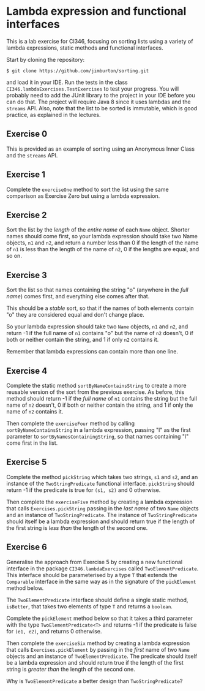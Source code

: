 # Lambda expression and functional interfaces

This is a lab exercise for CI346, focusing on sorting lists using
a variety of lambda expressions, static methods and functional interfaces.

Start by cloning the repository:
 
    $ git clone https://github.com/jimburton/sorting.git

and load it in your IDE. Run the tests in the class `CI346.lambdaExercises.TestExercises`
to test your progress. You will probably need to add the JUnit library to the project in your IDE
before you can do that. The project will require Java 8 since it uses lambdas and the `streams` API.
Also, note that the list to be sorted is immutable, which is good practice, as explained in the lectures.

## Exercise 0

This is provided as an example of sorting using an Anonymous Inner Class and the `streams` API.

## Exercise 1

Complete the `exerciseOne` method to sort the list using the same comparison as Exercise Zero but 
using a lambda expression.

## Exercise 2

Sort the list by the *length* of the *entire name* of each `Name` object. Shorter names
should come first, so your lambda expression should take two Name objects, `n1` and `n2`, and
return a number less than 0 if the length of the name of `n1` is less than the length of the
name of `n2`, 0 if the lengths are equal, and so on.

## Exercise 3

Sort the list so that names containing the string "o" (anywhere in the *full name*) comes
first, and everything else comes after that.

This should be a *stable* sort, so that if the names of both elements contain "o" they are
considered equal and don't change place.

So your lambda expression should take two `Name` objects, `n1` and `n2`, and return -1 if the full
name of `n1` contains "o" but the name of `n2` doesn't, 0 if both or neither contain the string,
and 1 if only `n2` contains it.

Remember that lambda expressions can contain more than one line.

## Exercise 4
    
Complete the static method `sortByNameContainsString` to create
a more reusable version of the sort from the previous exercise. As before,
this method should return -1 if the *full name* of `n1` contains the string but
the full name of `n2` doesn't, 0 if both or neither contain the string, and 1
if only the name of `n2` contains it.

Then complete the `exerciseFour` method by calling `sortByNameContainsString` in a
lambda expression, passing "l" as the first parameter to `sortByNamesContainingString`, 
so that names containing "l" come first in the list.

## Exercise 5
    
Complete the method `pickString` which takes two strings, `s1` and `s2`, and an instance of the
`TwoStringPredicate` functional interface. `pickString` should return -1 if the predicate is
true for `(s1, s2)` and 0 otherwise.

Then complete the `exerciseFive` method by creating a lambda expression that calls
`Exercises.pickString` passing in the *last name* of two `Name` objects and an instance
of `TwoStringPredicate`. The instance of `TwoStringPredicate` should itself be a lambda expression
and should return true if the length of the first string is *less than* the length of the second one.

## Exercise 6

Generalise the approach from Exercise 5 by creating a new functional interface in the package
`CI346.lambdaExercises` called `TwoElementPredicate`. This interface should be parameterised by a type 
`T` that extends the `Comparable` interface in the same way as in the signature of the `pickElement` method below.

The `TwoElementPredicate` interface should define a single static method, `isBetter`, that takes two
elements of type `T` and returns a `boolean`.

Complete the `pickElement` method below so that it takes a third parameter with the type
`TwoElementPredicate<T>` and returns -1 if the predicate is false for `(e1, e2)`, and returns 0 otherwise.

Then complete the `exerciseSix` method by creating a lambda expression that calls
`Exercises.pickElement` by passing in the *first* name of two `Name` objects and an instance
of `TwoElementPredicate`. The predicate should itself be a lambda expression
and should return true if the length of the first string is *greater than* the length of the second one.

Why is `TwoElementPredicate` a better design than `TwoStringPredicate`?
